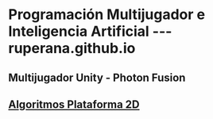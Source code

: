 # Programación Multijugador e Inteligencia Artificial   ---  ruperana.github.io

## Multijugador Unity - Photon Fusion
## [Algoritmos Plataforma 2D](/algoritmos/in_algo.md)
